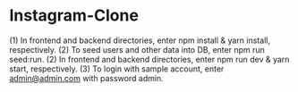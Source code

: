 # Instagram-Clone
(1) In frontend and backend directories, enter npm install & yarn install, respectively.
(2) To seed users and other data into DB, enter npm run seed:run.
(2) In frontend and backend directories, enter npm run dev & yarn start, respectively.
(3) To login with sample account, enter admin@admin.com with password admin.
